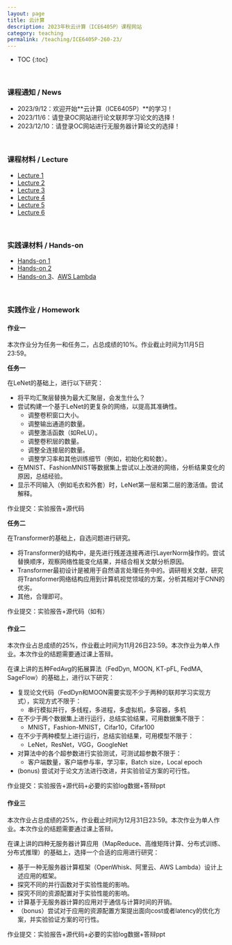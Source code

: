 ```yaml
---
layout: page
title: 云计算
description: 2023年秋云计算（ICE6405P）课程网站
category: teaching
permalink: /teaching/ICE6405P-260-23/
---
```


<head>
    <script src="https://cdn.mathjax.org/mathjax/latest/MathJax.js?config=TeX-AMS-MML_HTMLorMML" type="text/javascript"></script>
    <script type="text/x-mathjax-config">
        MathJax.Hub.Config({
            tex2jax: {
            skipTags: ['script', 'noscript', 'style', 'textarea', 'pre'],
            inlineMath: [['$','$']]
            }
        });
    </script>
</head>

* TOC
{:toc}

<br/>

### 课程通知 / News

- 2023/9/12：欢迎开始**云计算（ICE6405P）**的学习！
- 2023/11/6：请登录OC网站进行论文联邦学习论文的选择！
- 2023/12/10：请登录OC网站进行无服务器计算论文的选择！

<br/>

### 课程材料 / Lecture

- [Lecture 1](./assets/lec1.pdf)
- [Lecture 2](./assets/lec2.pdf)
- [Lecture 3](./assets/lec3.pdf)
- [Lecture 4](./assets/lec4.pdf)
- [Lecture 5](./assets/lec5.pdf)
- [Lecture 6](./assets/lec6.pdf)

<br/>

### 实践课材料 / Hands-on

- [Hands-on 1](./assets/handson1.pdf)
- [Hands-on 2](./assets/handson2.pdf)
- [Hands-on 3](./assets/handson3.pdf)、[AWS Lambda](./assets/handson3-supp.pdf)

<br/>

### 实践作业 / Homework

#### 作业一

本次作业分为任务一和任务二，占总成绩的10%。作业截止时间为11月5日23:59。

**任务一**

在LeNet的基础上，进行以下研究：
- 将平均汇聚层替换为最大汇聚层，会发生什么？
- 尝试构建一个基于LeNet的更复杂的网络，以提高其准确性。
  - 调整卷积窗口大小。
  - 调整输出通道的数量。
  - 调整激活函数（如ReLU）。
  - 调整卷积层的数量。
  - 调整全连接层的数量。
  - 调整学习率和其他训练细节（例如，初始化和轮数）。
- 在MNIST、FashionMNIST等数据集上尝试以上改进的网络，分析结果变化的原因，总结经验。
- 显示不同输入（例如毛衣和外套）时，LeNet第一层和第二层的激活值。尝试解释。

作业提交：实验报告+源代码

**任务二**

在Transformer的基础上，自选问题进行研究。
- 将Transformer的结构中，是先进行残差连接再进行LayerNorm操作的。尝试替换顺序，观察网络性能变化结果，并结合相关文献分析原因。
- Transformer最初设计是被用于自然语言处理任务中的。调研相关文献，研究将Transformer网络结构应用到计算机视觉领域的方案，分析其相对于CNN的优劣。
- 其他，合理即可。

作业提交：实验报告+源代码（如有）

#### 作业二

本次作业占总成绩的25%，作业截止时间为11月26日23:59。本次作业为单人作业。本次作业的结题需要通过课上答辩。

在课上讲的五种FedAvg的拓展算法（FedDyn, MOON, KT-pFL, FedMA, SageFlow）的基础上，进行以下研究：

- 复现论文代码（FedDyn和MOON需要实现不少于两种的联邦学习实现方式），实现方式不限于：
  - 串行模拟并行，多线程，多进程，多虚拟机，多容器，多机
- 在不少于两个数据集上进行运行，总结实验结果，可用数据集不限于：
  - MNIST，Fashion-MNIST，Cifar10，Cifar100
- 在不少于两种模型上进行运行，总结实验结果，可用模型不限于：
  - LeNet，ResNet，VGG，GoogleNet
- 对算法中的各个超参数进行实验测试，可测试超参数不限于：
  - 客户端数量，客户端参与率，学习率，Batch size，Local epoch
- (bonus) 尝试对于论文方法进行改进，并实验验证方案的可行性。

作业提交：实验报告+源代码+必要的实验log数据+答辩ppt

#### 作业三

本次作业占总成绩的25%，作业截止时间为12月31日23:59。本次作业为单人作业。本次作业的结题需要通过课上答辩。

在课上讲的四种无服务器计算应用（MapReduce、高维矩阵计算、分布式训练、分布式推理）的基础上，选择一个合适的应用进行研究：

- 基于一种无服务器计算框架（OpenWhisk、阿里云、AWS Lambda）设计上述应用的框架。
- 探究不同的并行函数对于实验性能的影响。
- 探究不同的资源配置对于实验性能的影响。
- 计算基于无服务器计算的应用对于通信与计算时间的开销。
- （bonus）尝试对于应用的资源配置方案提出面向cost或者latency的优化方案，并实验验证方案的可行性。

作业提交：实验报告+源代码+必要的实验log数据+答辩ppt